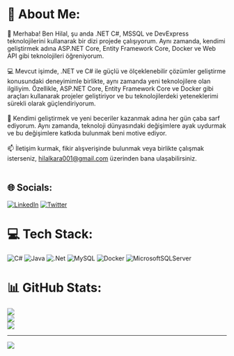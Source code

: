 # 💫 About Me:
👋 Merhaba! Ben Hilal, şu anda .NET C#, MSSQL ve DevExpress teknolojilerini kullanarak bir dizi projede çalışıyorum. Aynı zamanda, kendimi geliştirmek adına ASP.NET Core, Entity Framework Core, Docker ve Web API gibi teknolojileri öğreniyorum.<br><br>💻 Mevcut işimde, .NET ve C# ile güçlü ve ölçeklenebilir çözümler geliştirme konusundaki deneyimimle birlikte, aynı zamanda yeni teknolojilere olan ilgiliyim. Özellikle, ASP.NET Core, Entity Framework Core ve Docker gibi araçları kullanarak projeler geliştiriyor ve bu teknolojilerdeki yeteneklerimi sürekli olarak güçlendiriyorum.<br><br>🌱 Kendimi geliştirmek ve yeni beceriler kazanmak adına her gün çaba sarf ediyorum. Aynı zamanda, teknoloji dünyasındaki değişimlere ayak uydurmak ve bu değişimlere katkıda bulunmak beni motive ediyor.<br><br>📫 İletişim kurmak, fikir alışverişinde bulunmak veya birlikte çalışmak isterseniz, hilalkara001@gmail.com üzerinden bana ulaşabilirsiniz.<br><br>


## 🌐 Socials:
[![LinkedIn](https://img.shields.io/badge/LinkedIn-%230077B5.svg?logo=linkedin&logoColor=white)](https://linkedin.com/in/hilalkucuk971) [![Twitter](https://img.shields.io/badge/Twitter-%231DA1F2.svg?logo=Twitter&logoColor=white)](https://twitter.com/hilal_kara01) 

# 💻 Tech Stack:
![C#](https://img.shields.io/badge/c%23-%23239120.svg?style=for-the-badge&logo=c-sharp&logoColor=white) ![Java](https://img.shields.io/badge/java-%23ED8B00.svg?style=for-the-badge&logo=openjdk&logoColor=white) ![.Net](https://img.shields.io/badge/.NET-5C2D91?style=for-the-badge&logo=.net&logoColor=white) ![MySQL](https://img.shields.io/badge/mysql-%2300000f.svg?style=for-the-badge&logo=mysql&logoColor=white) ![Docker](https://img.shields.io/badge/docker-%230db7ed.svg?style=for-the-badge&logo=docker&logoColor=white) ![MicrosoftSQLServer](https://img.shields.io/badge/Microsoft%20SQL%20Server-CC2927?style=for-the-badge&logo=microsoft%20sql%20server&logoColor=white)
# 📊 GitHub Stats:
![](https://github-readme-stats.vercel.app/api?username=hilalkara&theme=radical&hide_border=false&include_all_commits=true&count_private=false)<br/>
![](https://github-readme-streak-stats.herokuapp.com/?user=hilalkara&theme=radical&hide_border=false)<br/>
![](https://github-readme-stats.vercel.app/api/top-langs/?username=hilalkara&theme=radical&hide_border=false&include_all_commits=true&count_private=false&layout=compact)

---
[![](https://visitcount.itsvg.in/api?id=hilalkara&icon=0&color=0)](https://visitcount.itsvg.in)

<!-- Proudly created with GPRM ( https://gprm.itsvg.in ) -->
